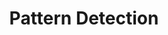 ---
layout: default
title: Pattern Detection
has_children: true
permalink: /Pattern_Detection
nav_order: 5
---